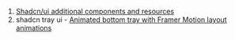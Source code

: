 
1. [Shadcn/ui additional components and resources](https://jidefr.medium.com/shadcn-ui-add-components-and-resources-0846b0f57596)
2. shadcn tray ui - [Animated bottom tray with Framer Motion layout animations](https://www.youtube.com/watch?v=TeeWsBZg8og&ab_channel=BuiltWithCode)